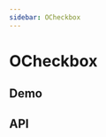 ```yaml
---
sidebar: OCheckbox
---
```


# OCheckbox

## Demo

<!-- @usage CheckboxUsage -->
<!-- @case CheckboxGroup -->
<!-- @case CheckboxIndeterminate -->

## API

<!-- @api OCheckbox -->
<!-- @api ../../checkbox-group/__docs__/OCheckboxGroup -->
